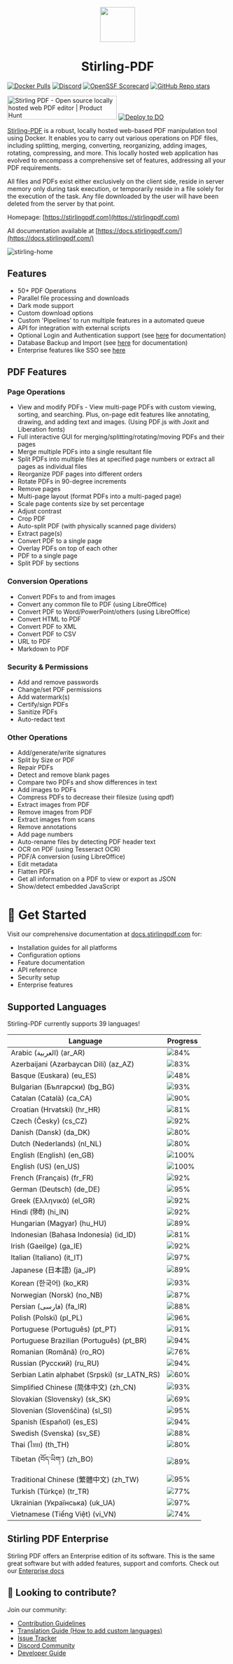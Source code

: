 <p align="center"><img src="https://raw.githubusercontent.com/Stirling-Tools/Stirling-PDF/main/docs/stirling.png" width="80"></p>
<h1 align="center">Stirling-PDF</h1>

[![Docker Pulls](https://img.shields.io/docker/pulls/frooodle/s-pdf)](https://hub.docker.com/r/frooodle/s-pdf)
[![Discord](https://img.shields.io/discord/1068636748814483718?label=Discord)](https://discord.gg/HYmhKj45pU)
[![OpenSSF Scorecard](https://api.scorecard.dev/projects/github.com/Stirling-Tools/Stirling-PDF/badge)](https://scorecard.dev/viewer/?uri=github.com/Stirling-Tools/Stirling-PDF)
[![GitHub Repo stars](https://img.shields.io/github/stars/stirling-tools/stirling-pdf?style=social)](https://github.com/Stirling-Tools/stirling-pdf)

<a href="https://www.producthunt.com/posts/stirling-pdf?embed=true&utm_source=badge-featured&utm_medium=badge&utm_souce=badge-stirling&#0045;pdf" target="_blank"><img src="https://api.producthunt.com/widgets/embed-image/v1/featured.svg?post_id=641239&theme=light" alt="Stirling&#0032;PDF - Open&#0032;source&#0032;locally&#0032;hosted&#0032;web&#0032;PDF&#0032;editor | Product Hunt" style="width: 250px; height: 54px;" width="250" height="54" /></a>
[![Deploy to DO](https://www.deploytodo.com/do-btn-blue.svg)](https://cloud.digitalocean.com/apps/new?repo=https://github.com/Stirling-Tools/Stirling-PDF/tree/digitalOcean&refcode=c3210994b1af)

[Stirling-PDF](https://www.stirlingpdf.com) is a robust, locally hosted web-based PDF manipulation tool using Docker. It enables you to carry out various operations on PDF files, including splitting, merging, converting, reorganizing, adding images, rotating, compressing, and more. This locally hosted web application has evolved to encompass a comprehensive set of features, addressing all your PDF requirements.

All files and PDFs exist either exclusively on the client side, reside in server memory only during task execution, or temporarily reside in a file solely for the execution of the task. Any file downloaded by the user will have been deleted from the server by that point.

Homepage: [https://stirlingpdf.com](https://stirlingpdf.com)

All documentation available at [https://docs.stirlingpdf.com/](https://docs.stirlingpdf.com/)

![stirling-home](images/stirling-home.jpg)

## Features

- 50+ PDF Operations
- Parallel file processing and downloads
- Dark mode support
- Custom download options
- Custom 'Pipelines' to run multiple features in a automated queue
- API for integration with external scripts
- Optional Login and Authentication support (see [here](https://docs.stirlingpdf.com/Advanced%20Configuration/System%20and%20Security) for documentation)
- Database Backup and Import (see [here](https://docs.stirlingpdf.com/Advanced%20Configuration/DATABASE) for documentation)
- Enterprise features like SSO see [here](https://docs.stirlingpdf.com/Enterprise%20Edition)

## PDF Features

### Page Operations

- View and modify PDFs - View multi-page PDFs with custom viewing, sorting, and searching. Plus, on-page edit features like annotating, drawing, and adding text and images. (Using PDF.js with Joxit and Liberation fonts)
- Full interactive GUI for merging/splitting/rotating/moving PDFs and their pages
- Merge multiple PDFs into a single resultant file
- Split PDFs into multiple files at specified page numbers or extract all pages as individual files
- Reorganize PDF pages into different orders
- Rotate PDFs in 90-degree increments
- Remove pages
- Multi-page layout (format PDFs into a multi-paged page)
- Scale page contents size by set percentage
- Adjust contrast
- Crop PDF
- Auto-split PDF (with physically scanned page dividers)
- Extract page(s)
- Convert PDF to a single page
- Overlay PDFs on top of each other
- PDF to a single page
- Split PDF by sections

### Conversion Operations

- Convert PDFs to and from images
- Convert any common file to PDF (using LibreOffice)
- Convert PDF to Word/PowerPoint/others (using LibreOffice)
- Convert HTML to PDF
- Convert PDF to XML
- Convert PDF to CSV
- URL to PDF
- Markdown to PDF

### Security & Permissions

- Add and remove passwords
- Change/set PDF permissions
- Add watermark(s)
- Certify/sign PDFs
- Sanitize PDFs
- Auto-redact text

### Other Operations

- Add/generate/write signatures
- Split by Size or PDF
- Repair PDFs
- Detect and remove blank pages
- Compare two PDFs and show differences in text
- Add images to PDFs
- Compress PDFs to decrease their filesize (using qpdf)
- Extract images from PDF
- Remove images from PDF
- Extract images from scans
- Remove annotations
- Add page numbers
- Auto-rename files by detecting PDF header text
- OCR on PDF (using Tesseract OCR)
- PDF/A conversion (using LibreOffice)
- Edit metadata
- Flatten PDFs
- Get all information on a PDF to view or export as JSON
- Show/detect embedded JavaScript




# 📖 Get Started

Visit our comprehensive documentation at [docs.stirlingpdf.com](https://docs.stirlingpdf.com) for:

- Installation guides for all platforms
- Configuration options
- Feature documentation
- API reference
- Security setup
- Enterprise features


## Supported Languages

Stirling-PDF currently supports 39 languages!

| Language                                     | Progress                               |
| -------------------------------------------- | -------------------------------------- |
| Arabic (العربية) (ar_AR)                        | ![84%](https://geps.dev/progress/84)   |
| Azerbaijani (Azərbaycan Dili) (az_AZ)        | ![83%](https://geps.dev/progress/83)   |
| Basque (Euskara) (eu_ES)                     | ![48%](https://geps.dev/progress/48)   |
| Bulgarian (Български) (bg_BG)                | ![93%](https://geps.dev/progress/93)   |
| Catalan (Català) (ca_CA)                     | ![90%](https://geps.dev/progress/90)   |
| Croatian (Hrvatski) (hr_HR)                  | ![81%](https://geps.dev/progress/81)   |
| Czech (Česky) (cs_CZ)                        | ![92%](https://geps.dev/progress/92)   |
| Danish (Dansk) (da_DK)                       | ![80%](https://geps.dev/progress/80)   |
| Dutch (Nederlands) (nl_NL)                   | ![80%](https://geps.dev/progress/80)   |
| English (English) (en_GB)                    | ![100%](https://geps.dev/progress/100) |
| English (US) (en_US)                         | ![100%](https://geps.dev/progress/100) |
| French (Français) (fr_FR)                    | ![92%](https://geps.dev/progress/92)   |
| German (Deutsch) (de_DE)                     | ![95%](https://geps.dev/progress/95)   |
| Greek (Ελληνικά) (el_GR)                     | ![92%](https://geps.dev/progress/92)   |
| Hindi (हिंदी) (hi_IN)                          | ![92%](https://geps.dev/progress/92)   |
| Hungarian (Magyar) (hu_HU)                   | ![89%](https://geps.dev/progress/89)   |
| Indonesian (Bahasa Indonesia) (id_ID)        | ![81%](https://geps.dev/progress/81)   |
| Irish (Gaeilge) (ga_IE)                      | ![92%](https://geps.dev/progress/92)   |
| Italian (Italiano) (it_IT)                   | ![97%](https://geps.dev/progress/97)   |
| Japanese (日本語) (ja_JP)                    | ![89%](https://geps.dev/progress/89)   |
| Korean (한국어) (ko_KR)                      | ![93%](https://geps.dev/progress/93)   |
| Norwegian (Norsk) (no_NB)                    | ![87%](https://geps.dev/progress/87)   |
| Persian (فارسی) (fa_IR)                      | ![88%](https://geps.dev/progress/88)   |
| Polish (Polski) (pl_PL)                      | ![96%](https://geps.dev/progress/96)   |
| Portuguese (Português) (pt_PT)               | ![91%](https://geps.dev/progress/91)   |
| Portuguese Brazilian (Português) (pt_BR)     | ![94%](https://geps.dev/progress/94)   |
| Romanian (Română) (ro_RO)                    | ![76%](https://geps.dev/progress/76)   |
| Russian (Русский) (ru_RU)                    | ![94%](https://geps.dev/progress/94)   |
| Serbian Latin alphabet (Srpski) (sr_LATN_RS) | ![60%](https://geps.dev/progress/60)   |
| Simplified Chinese (简体中文) (zh_CN)         | ![93%](https://geps.dev/progress/93)   |
| Slovakian (Slovensky) (sk_SK)                | ![69%](https://geps.dev/progress/69)   |
| Slovenian (Slovenščina) (sl_SI)              | ![95%](https://geps.dev/progress/95)   |
| Spanish (Español) (es_ES)                    | ![94%](https://geps.dev/progress/94)   |
| Swedish (Svenska) (sv_SE)                    | ![88%](https://geps.dev/progress/88)   |
| Thai (ไทย) (th_TH)                           | ![80%](https://geps.dev/progress/80)   |
| Tibetan (བོད་ཡིག་) (zh_BO)                     | ![89%](https://geps.dev/progress/89) |
| Traditional Chinese (繁體中文) (zh_TW)        | ![95%](https://geps.dev/progress/95)   |
| Turkish (Türkçe) (tr_TR)                     | ![77%](https://geps.dev/progress/77)   |
| Ukrainian (Українська) (uk_UA)               | ![97%](https://geps.dev/progress/97)   |
| Vietnamese (Tiếng Việt) (vi_VN)              | ![74%](https://geps.dev/progress/74)   |


## Stirling PDF Enterprise

Stirling PDF offers an Enterprise edition of its software. This is the same great software but with added features, support and comforts.
Check out our [Enterprise docs](https://docs.stirlingpdf.com/Enterprise%20Edition)


## 🤝 Looking to contribute?

Join our community:
- [Contribution Guidelines](CONTRIBUTING.md)
- [Translation Guide (How to add custom languages)](HowToAddNewLanguage.md)
- [Issue Tracker](https://github.com/Stirling-Tools/Stirling-PDF/issues)
- [Discord Community](https://discord.gg/HYmhKj45pU)
- [Developer Guide](DeveloperGuide.md)
